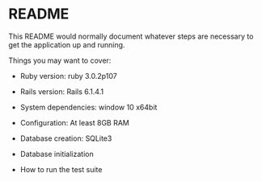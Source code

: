 # README

This README would normally document whatever steps are necessary to get the
application up and running.

Things you may want to cover:

* Ruby version: ruby 3.0.2p107

* Rails version: Rails 6.1.4.1

* System dependencies: window 10 x64bit

* Configuration: At least 8GB RAM

* Database creation: SQLite3

* Database initialization

* How to run the test suite